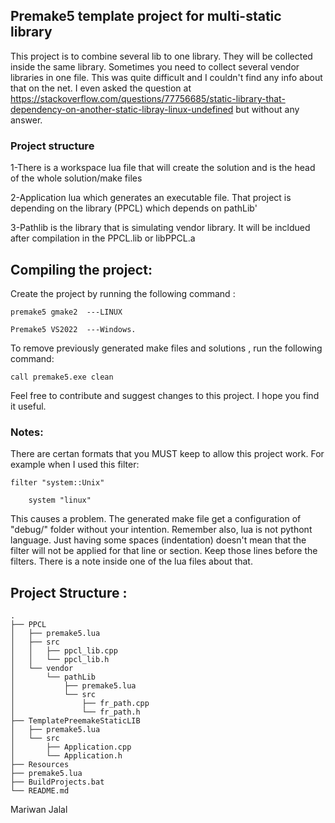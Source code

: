 ## Premake5 template project for multi-static library 

This project is to combine several lib to one library. They will be collected inside the same library. 
Sometimes you need to collect several vendor libraries in one file. This was quite difficult and I couldn't 
find any info about that on the net. I even asked the question at  
https://stackoverflow.com/questions/77756685/static-library-that-dependency-on-another-static-libray-linux-undefined
but without any answer. 

### Project structure 
1-There is a workspace lua file that will create the solution and is the head of the whole solution/make files 

2-Application lua which generates an executable file. That project is depending on the library (PPCL) which depends on pathLib'

3-Pathlib is the library that is simulating vendor library. It will be incldued after compilation in the PPCL.lib or libPPCL.a


## Compiling the project: 

Create the project by running the following command : 

    premake5 gmake2  ---LINUX
    
    Premake5 VS2022  ---Windows.


To remove previously generated make files and solutions , run the following command:

    call premake5.exe clean


Feel free to contribute and suggest changes to this project. I hope you find it useful. 

### Notes:
There are certan formats that you MUST keep to allow this project work. 
For example when I used this filter:


    filter "system::Unix"

        system "linux" 
    
This causes a problem. The generated make file get a configuration of "debug/" folder without your intention. 
Remember also, lua is not pythont language. Just having some spaces (indentation) doesn't mean that the filter will not be applied for that line or section. 
Keep those lines before the filters. There is a note inside one of the lua files about that. 


## Project Structure : 

    .
    ├── PPCL
    │   ├── premake5.lua
    │   ├── src
    │   │   ├── ppcl_lib.cpp
    │   │   └── ppcl_lib.h
    │   └── vendor
    │       └── pathLib
    │           ├── premake5.lua
    │           └── src
    │               ├── fr_path.cpp
    │               └── fr_path.h
    ├── TemplatePreemakeStaticLIB
    │   ├── premake5.lua
    │   └── src
    │       ├── Application.cpp
    │       └── Application.h
    ├── Resources
    ├── premake5.lua
    ├── BuildProjects.bat
    └── README.md

Mariwan Jalal 
